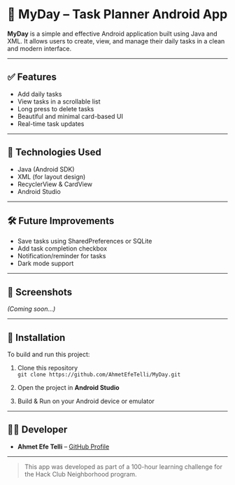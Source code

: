 # 📱 MyDay – Task Planner Android App

**MyDay** is a simple and effective Android application built using Java and XML. It allows users to create, view, and manage their daily tasks in a clean and modern interface.

---

## ✅ Features

- Add daily tasks
- View tasks in a scrollable list
- Long press to delete tasks
- Beautiful and minimal card-based UI
- Real-time task updates

---

## 🚀 Technologies Used

- Java (Android SDK)
- XML (for layout design)
- RecyclerView & CardView
- Android Studio

---

## 🛠️ Future Improvements

- Save tasks using SharedPreferences or SQLite
- Add task completion checkbox
- Notification/reminder for tasks
- Dark mode support

---

## 📸 Screenshots

_(Coming soon...)_

---

## 📂 Installation

To build and run this project:

1. Clone this repository  
   `git clone https://github.com/AhmetEfeTelli/MyDay.git`

2. Open the project in **Android Studio**

3. Build & Run on your Android device or emulator

---

## 👨‍💻 Developer

- **Ahmet Efe Telli** – [GitHub Profile](https://github.com/AhmetEfeTelli)

---

> This app was developed as part of a 100-hour learning challenge for the Hack Club Neighborhood program.
